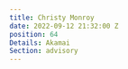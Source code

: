 ```yaml
---
title: Christy Monroy
date: 2022-09-12 21:32:00 Z
position: 64
Details: Akamai
Section: advisory
---
```


